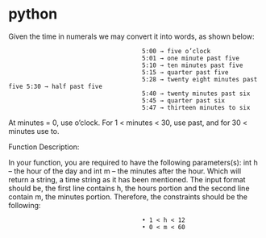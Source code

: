 # python

Given the time in numerals we may convert it into words, as shown below:

                                         5:00 → five o’clock
                                         5:01 → one minute past five
                                         5:10 → ten minutes past five
                                         5:15 → quarter past five
                                         5:28 → twenty eight minutes past five 5:30 → half past five
                                         5:40 → twenty minutes past six
                                         5:45 → quarter past six
                                         5:47 → thirteen minutes to six
                                                  
At minutes = 0, use o’clock. For 1 < minutes < 30, use past, and for 30 < minutes use to.

Function Description:

In your function, you are required to have the following parameters(s): int h – the hour of the day and int m – the minutes after the hour. Which will return a string, a time string as it has been mentioned. The input format should be, the first line contains h, the hours portion and the second line contain m, the minutes portion. Therefore, the constraints should be the following:

                                         • 1 < h < 12 
                                         • 0 < m < 60
